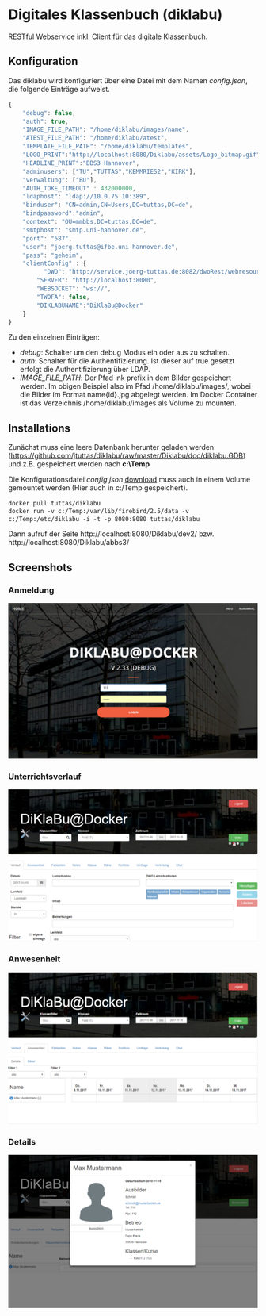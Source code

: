 # Digitales Klassenbuch (diklabu)
RESTful Webservice inkl. Client für das digitale Klassenbuch.
## Konfiguration
Das diklabu wird konfiguriert über eine Datei mit dem Namen *config.json*, die folgende Einträge aufweist.

```js
{
    "debug": false,
    "auth": true,
    "IMAGE_FILE_PATH": "/home/diklabu/images/name",
    "ATEST_FILE_PATH": "/home/diklabu/atest",
    "TEMPLATE_FILE_PATH": "/home/diklabu/templates",
    "LOGO_PRINT":"http://localhost:8080/Diklabu/assets/Logo_bitmap.gif",
    "HEADLINE_PRINT":"BBS3 Hannover",
    "adminusers": ["TU","TUTTAS","KEMMRIES2","KIRK"],
    "verwaltung": ["BU"],
    "AUTH_TOKE_TIMEOUT" : 432000000,
    "ldaphost": "ldap://10.0.75.10:389",
    "binduser": "CN=admin,CN=Users,DC=tuttas,DC=de",
    "bindpassword":"admin",
    "context": "OU=mmbbs,DC=tuttas,DC=de",
    "smtphost": "smtp.uni-hannover.de",
    "port": "587",
    "user": "joerg.tuttas@ifbe.uni-hannover.de",
    "pass": "geheim",
    "clientConfig" : {
          "DWO": "http://service.joerg-tuttas.de:8082/dwoRest/webresources/",
        "SERVER": "http://localhost:8080",
        "WEBSOCKET": "ws://",
        "TWOFA": false,
        "DIKLABUNAME":"DiKlaBu@Docker"
    }
}
```
Zu den einzelnen Einträgen:
- *debug*: Schalter um den debug Modus ein oder aus zu schalten.
- *auth*: Schalter für die Authentifizierung. Ist dieser auf true gesetzt erfolgt die Authentifizierung über LDAP.
- *IMAGE_FILE_PATH*: Der Pfad ink prefix in dem Bilder gespeichert werden. Im obigen Beispiel also im Pfad /home/diklabu/images/, wobei die Bilder im Format name{id}.jpg abgelegt werden. Im Docker Container ist das Verzeichnis /home/diklabu/images als Volume zu mounten.


## Installations
Zunächst muss eine leere Datenbank herunter geladen werden (https://github.com/jtuttas/diklabu/raw/master/Diklabu/doc/diklabu.GDB) und z.B. gespeichert werden nach **c:\Temp**

Die Konfigurationsdatei *config.json* [download](https://raw.githubusercontent.com/jtuttas/diklabu/master/Diklabu/config.json) muss auch in einem Volume gemountet werden (Hier auch in c:/Temp gespeichert).

```
docker pull tuttas/diklabu
docker run -v c:/Temp:/var/lib/firebird/2.5/data -v c:/Temp:/etc/diklabu -i -t -p 8080:8080 tuttas/diklabu
```
Dann aufruf der Seite http://localhost:8080/Diklabu/dev2/ bzw. http://localhost:8080/Diklabu/abbs3/

## Screenshots
### Anmeldung
![Screenshot](Diklabu/doc/screen1.PNG)
### Unterrichtsverlauf
![Screenshot](Diklabu/doc/screen2.PNG)
### Anwesenheit
![Screenshot](Diklabu/doc/screen3.PNG)
### Details
![Screenshot](Diklabu/doc/screen4.PNG)
